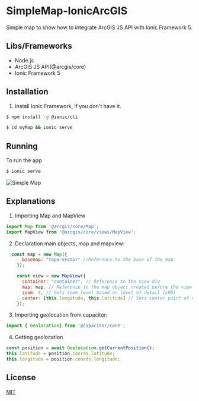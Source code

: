 # SimpleMap-IonicArcGIS

Simple map to show how to integrate ArcGIS JS API with Ionic Framework 5.

## Libs/Frameworks

- Node.js
- ArcGIS JS API(@arcgis/core)
- Ionic Framework 5

## Installation

1. Install Ionic Framework, if you don't have it.

```bash
$ npm install -g @ionic/cli
```

```bash
$ cd myMap && ionic serve
```

## Running


To run the app

```bash
$ ionic serve 
```

 
![Simple Map](https://user-images.githubusercontent.com/44411176/107170494-38e23f00-699f-11eb-9a47-bd7c8cac419d.png)  

## Explanations


1. Importing Map and MapView

```javascript
import Map from '@arcgis/core/Map';
import MapView from '@arcgis/core/views/MapView';
```

2. Declaration main objects, map and mapview:

```javascript
  const map = new Map({
      basemap: "topo-vector" //Reference to the base of the map
    });

    const view = new MapView({
      container: "container", // Reference to the view div 
      map: map, // Reference to the map object created before the view
      zoom: 4, // Sets zoom level based on level of detail (LOD)
      center: [this.longitude, this.latitude] // Sets center point of view using longitude,latitude
    });
```

3. Importing geolocation from capacitor:

```javascript
import { Geolocation} from '@capacitor/core';
``` 

4. Getting geolocation

```javascript
const position = await Geolocation.getCurrentPosition();
this.latitude = position.coords.latitude;
this.longitude = position.coords.longitude;
```

## License
[MIT](https://choosealicense.com/licenses/mit/)


